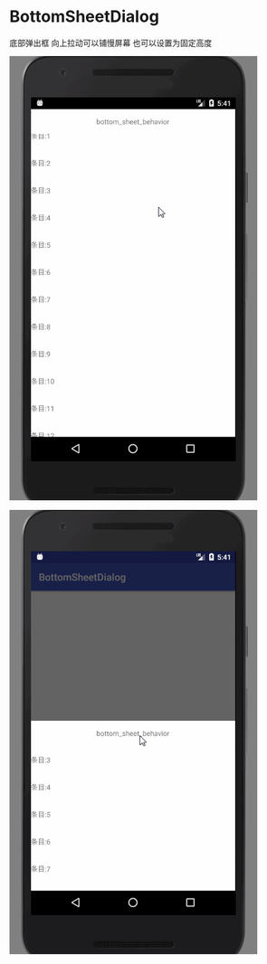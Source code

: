 # BottomSheetDialog

底部弹出框  向上拉动可以铺慢屏幕 也可以设置为固定高度




![image](https://github.com/AnJeremy/BottomSheetDialog/blob/master/BottomSheetDialog1.gif)


![image](https://github.com/AnJeremy/BottomSheetDialog/blob/master/BottomSheetDialog2.gif)
